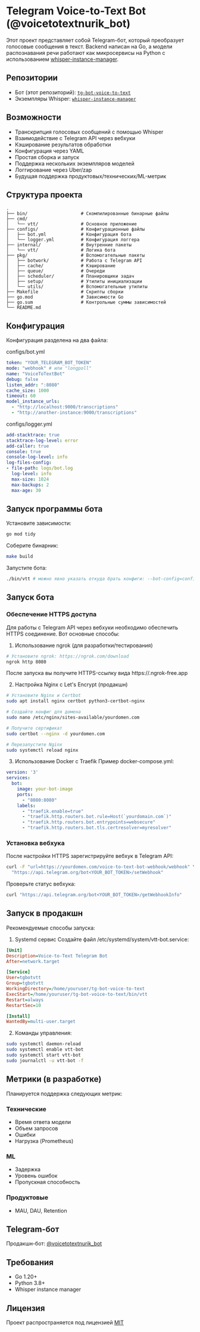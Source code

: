 # Telegram Voice-to-Text Bot (@voicetotextnurik_bot)

Этот проект представляет собой Telegram-бот, который преобразует голосовые сообщения в текст. Backend написан на Go, а модели распознавания речи работают как микросервисы на Python с использованием [whisper-instance-manager](https://github.com/justnurik/whisper-instance-manager).

## Репозитории

- Бот (этот репозиторий): [`tg-bot-voice-to-text`](https://github.com/justnurik/tg-bot-voice-to-text)
- Экземпляры Whisper: [`whisper-instance-manager`](https://github.com/justnurik/whisper-instance-manager)

## Возможности

- Транскрипция голосовых сообщений с помощью Whisper
- Взаимодействие с Telegram API через вебхуки
- Кэширование результатов обработки
- Конфигурация через YAML
- Простая сборка и запуск
- Поддержка нескольких экземпляров моделей
- Логгирование через Uber/zap
- Будущая поддержка продуктовых/технических/ML-метрик

## Структура проекта

```
.
├── bin/                    # Скомпилированные бинарные файлы
├── cmd/
│   └── vtt/                # Основное приложение
├── configs/                # Конфигурационные файлы
│   ├── bot.yml             # Конфигурация бота
│   └── logger.yml          # Конфигурация логгера
├── internal/               # Внутренние пакеты
│   └── vtt/                # Логика бота
├── pkg/                    # Вспомогательные пакеты
│   ├── botwork/            # Работа с Telegram API
│   ├── cache/              # Кэширование
│   ├── queue/              # Очереди
│   ├── scheduler/          # Планировщики задач
│   ├── setup/              # Утилиты инициализации
│   └── utils/              # Вспомогательные утилиты
├── Makefile                # Скрипты сборки
├── go.mod                  # Зависимости Go
├── go.sum                  # Контрольные суммы зависимостей
└── README.md
```

## Конфигурация

Конфигурация разделена на два файла:

configs/bot.yml
```yaml
token: "YOUR_TELEGRAM_BOT_TOKEN"
mode: "webhook" # или "longpoll"
name: "VoiceToTextBot"
debug: false
listen_addr: ":8080"
cache_size: 1000
timeout: 60
model_instance_urls:
  - "http://localhost:9000/transcriptions"
  - "http://another-instance:9000/transcriptions"
```

configs/logger.yml
```yaml
add-stacktrace: true
stacktrace-log-level: error
add-caller: true
console: true
console-log-level: info
log-files-config:
- file-path: logs/bot.log
  log-level: info
  max-size: 1024
  max-backups: 2
  max-age: 30
```

## Запуск программы бота

Установите зависимости:

```bash
go mod tidy
```

Соберите бинарник:
```bash
make build
```
Запустите бота:
```bash
./bin/vtt # можно явно указать откуда брать конфиги: --bot-config=configs/bot.yml --logger-config=configs/logger.yml
```

## Запуск бота

### Обеспечение HTTPS доступа
Для работы с Telegram API через вебхуки необходимо обеспечить HTTPS соединение. Вот основные способы:

1. Использование ngrok (для разработки/тестирования)
```bash
# Установите ngrok: https://ngrok.com/download
ngrok http 8080
```
После запуска вы получите HTTPS-ссылку вида https://<random-id>.ngrok-free.app

2. Настройка Nginx с Let's Encrypt (продакшн)
```bash
# Установите Nginx и Certbot
sudo apt install nginx certbot python3-certbot-nginx

# Создайте конфиг для домена
sudo nano /etc/nginx/sites-available/yourdomen.com

# Получите сертификат
sudo certbot --nginx -d yourdomen.com

# Перезапустите Nginx
sudo systemctl reload nginx
```

3. Использование Docker с Traefik
Пример docker-compose.yml:
```yaml
version: '3'
services:
  bot:
    image: your-bot-image
    ports:
      - "8080:8080"
    labels:
      - "traefik.enable=true"
      - "traefik.http.routers.bot.rule=Host(`yourdomain.com`)"
      - "traefik.http.routers.bot.entrypoints=websecure"
      - "traefik.http.routers.bot.tls.certresolver=myresolver"
```

### Установка вебхука

После настройки HTTPS зарегистрируйте вебхук в Telegram API:
```bash
curl -F "url=https://yourdomen.com/voice-to-text-bot-webhook/webhook" \
  "https://api.telegram.org/bot<YOUR_BOT_TOKEN>/setWebhook"
```

Проверьте статус вебхука:
```bash
curl "https://api.telegram.org/bot<YOUR_BOT_TOKEN>/getWebhookInfo"
```


## Запуск в продакшн
Рекомендуемые способы запуска:

  1. Systemd сервис
Создайте файл /etc/systemd/system/vtt-bot.service:
```ini
[Unit]
Description=Voice-to-Text Telegram Bot
After=network.target

[Service]
User=tgbotvtt
Group=tgbotvtt
WorkingDirectory=/home/youruser/tg-bot-voice-to-text
ExecStart=/home/youruser/tg-bot-voice-to-text/bin/vtt
Restart=always
RestartSec=10

[Install]
WantedBy=multi-user.target
```

2. Команды управления:
```bash
sudo systemctl daemon-reload
sudo systemctl enable vtt-bot
sudo systemctl start vtt-bot
sudo journalctl -u vtt-bot -f
```

## Метрики (в разработке)

Планируется поддержка следующих метрик:

### Технические

- Время ответа модели
- Объем запросов
- Ошибки
- Нагрузка (Prometheus)

### ML

- Задержка
- Уровень ошибок
- Пропускная способность

### Продуктовые

- MAU, DAU, Retention

## Telegram-бот

Продакшн-бот: [@voicetotextnurik_bot](https://t.me/voicetotextnurik_bot)

## Требования

- Go 1.20+
- Python 3.8+
- Whisper instance manager

## Лицензия

Проект распространяется под лицензией [MIT](https://github.com/justnurik/tg-bot-voice-to-text/blob/main/LICENSE)
